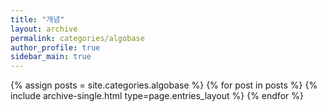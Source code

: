 ```yaml
---
title: "개념"
layout: archive
permalink: categories/algobase
author_profile: true
sidebar_main: true
---
```



{% assign posts = site.categories.algobase %}
{% for post in posts %} {% include archive-single.html type=page.entries_layout %} {% endfor %}